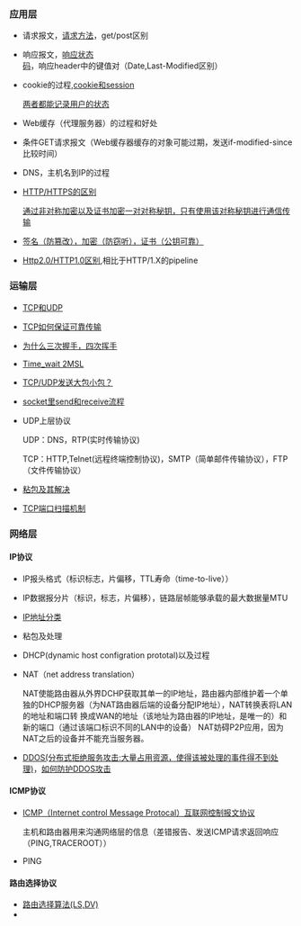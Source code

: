 ### 应用层
* 请求报文，[请求方法](https://www.cnblogs.com/foodoir/p/5911099.html)，get/post区别
* 响应报文，[响应状态码](http://www.runoob.com/http/http-status-codes.html)，响应header中的键值对（Date,Last-Modified区别）
* cookie的过程,[cookie和session](https://blog.csdn.net/liyifan687/article/details/80077928)

  [两者都能记录用户的状态](https://www.cnblogs.com/xxtalhr/p/9053906.html)
* Web缓存（代理服务器）的过程和好处
* 条件GET请求报文（Web缓存器缓存的对象可能过期，发送if-modified-since比较时间）
* DNS，主机名到IP的过程
* [HTTP/HTTPS的区别](https://www.cnblogs.com/wqhwe/p/5407468.html)

  [通过非对称加密以及证书加密一对对称秘钥，只有使用该对称秘钥进行通信传输](https://blog.csdn.net/a407479/article/details/80634789)
* [签名（防篡改），加密（防窃听），证书（公钥可靠）](https://www.cnblogs.com/Caersi/p/6720789.html)
* [Http2.0/HTTP1.0区别](https://www.cnblogs.com/frankyou/p/6145485.html),相比于HTTP/1.X的pipeline


### 运输层
* [TCP和UDP](https://blog.csdn.net/xiaobangkuaipao/article/details/76793702)
* [TCP如何保证可靠传输](https://blog.csdn.net/liuchenxia8/article/details/80428157)
* [为什么三次握手，四次挥手](https://www.zhihu.com/question/24853633)
* [Time_wait 2MSL](https://elf8848.iteye.com/blog/1739571)
* [TCP/UDP发送大包小包？](https://www.cnblogs.com/raichen/p/4858449.html)
* [socket里send和receive流程](https://blog.csdn.net/u010270148/article/details/53605339)
* UDP上层协议

  UDP：DNS，RTP(实时传输协议)
  
  TCP：HTTP,Telnet(远程终端控制协议)，SMTP（简单邮件传输协议），FTP（文件传输协议）
* [粘包及其解决](https://blog.csdn.net/bjrxyz/article/details/73351248)
* [TCP端口扫描机制](https://blog.csdn.net/kowzb/article/details/77095044)
### 网络层
#### IP协议
* IP报头格式（标识标志，片偏移，TTL寿命（time-to-live））
* IP数据报分片（标识，标志，片偏移），链路层帧能够承载的最大数据量MTU
* [IP地址分类](https://www.cnblogs.com/qiaoconglovelife/p/5349486.html)
* 粘包及处理
* DHCP(dynamic host configration prototal)以及过程
* NAT（net address translation）

  NAT使能路由器从外界DCHP获取其单一的IP地址，路由器内部维护着一个单独的DHCP服务器（为NAT路由器后端的设备分配IP地址），NAT转换表将LAN的地址和端口转   换成WAN的地址（该地址为路由器的IP地址，是唯一的）和新的端口（通过该端口标识不同的LAN中的设备）
  NAT妨碍P2P应用，因为NAT之后的设备并不能充当服务器。
* [DDOS(分布式拒绝服务攻击:大量占用资源，使得该被处理的事件得不到处理)](https://baike.baidu.com/item/%E5%88%86%E5%B8%83%E5%BC%8F%E6%8B%92%E7%BB%9D%E6%9C%8D%E5%8A%A1%E6%94%BB%E5%87%BB/3802159?fromtitle=DDOS%E6%94%BB%E5%87%BB&fromid=177090&fr=aladdin)，[如何防护DDOS攻击](https://blog.csdn.net/nczb007/article/details/82380035)

#### ICMP协议
* [ICMP（Internet control Message Protocal）互联网控制报文协议](https://blog.csdn.net/baidu_37964071/article/details/80514340)

  主机和路由器用来沟通网络层的信息（差错报告、发送ICMP请求返回响应（PING,TRACEROOT））
* PING
#### 路由选择协议
* [路由选择算法(LS,DV)](https://blog.csdn.net/qq_22238021/article/details/80496138)
* 















